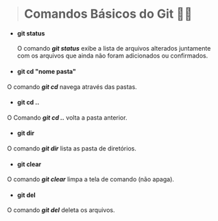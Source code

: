 > # Comandos Básicos do Git :man_technologist:

- #### git status

  O comando ***git status*** exibe a lista de arquivos alterados juntamente com os arquivos que ainda não foram adicionados ou confirmados.

- #### git cd "nome pasta"

O comando ***git cd*** navega através das pastas.

- #### git cd ..

O Comando ***git cd ..*** volta a pasta anterior.

- #### git dir

O comando ***git dir*** lista as pasta de diretórios.

- #### git clear

O comando ***git clear*** limpa a tela de comando (não apaga).

- #### git del

O comando ***git del*** deleta os arquivos.